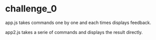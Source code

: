 # challenge_0

app.js takes commands one by one and each times displays feedback.

app2.js takes a serie of commands and displays the result directly.
